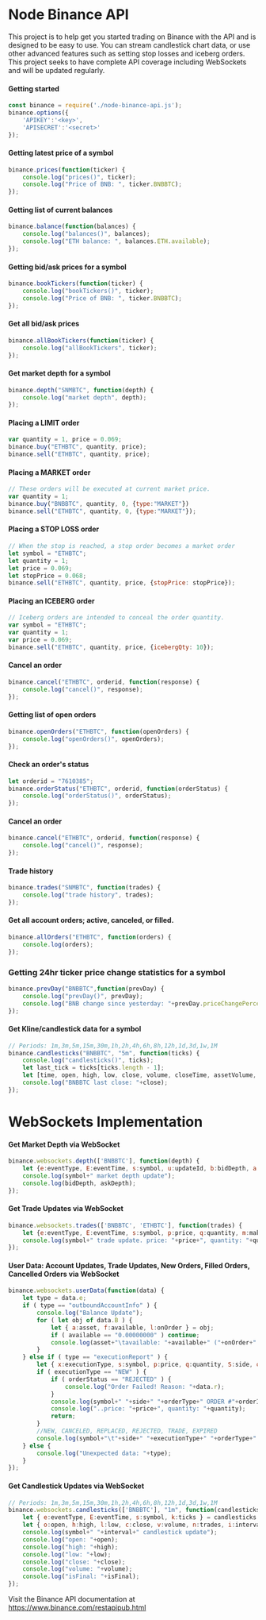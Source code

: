 # Node Binance API
This project is to help get you started trading on Binance with the API and is designed to be easy to use. You can stream candlestick chart data, or use other advanced features such as setting stop losses and iceberg orders. This project seeks to have complete API coverage including WebSockets and will be updated regularly.

#### Getting started
```javascript
const binance = require('./node-binance-api.js');
binance.options({
	'APIKEY':'<key>',
	'APISECRET':'<secret>'
});
```

#### Getting latest price of a symbol
```javascript
binance.prices(function(ticker) {
	console.log("prices()", ticker);
	console.log("Price of BNB: ", ticker.BNBBTC);
});
```

#### Getting list of current balances
```javascript
binance.balance(function(balances) {
	console.log("balances()", balances);
	console.log("ETH balance: ", balances.ETH.available);
});
```

#### Getting bid/ask prices for a symbol
```javascript
binance.bookTickers(function(ticker) {
	console.log("bookTickers()", ticker);
	console.log("Price of BNB: ", ticker.BNBBTC);
});
```

#### Get all bid/ask prices
```javascript
binance.allBookTickers(function(ticker) {
	console.log("allBookTickers", ticker);
});
```

#### Get market depth for a symbol
```javascript
binance.depth("SNMBTC", function(depth) {
	console.log("market depth", depth);
});
```

#### Placing a LIMIT order
```javascript
var quantity = 1, price = 0.069;
binance.buy("ETHBTC", quantity, price);
binance.sell("ETHBTC", quantity, price);
```

#### Placing a MARKET order
```javascript
// These orders will be executed at current market price.
var quantity = 1;
binance.buy("BNBBTC", quantity, 0, {type:"MARKET"})
binance.sell("ETHBTC", quantity, 0, {type:"MARKET"});
```

#### Placing a STOP LOSS order
```javascript
// When the stop is reached, a stop order becomes a market order
let symbol = "ETHBTC";
let quantity = 1;
let price = 0.069;
let stopPrice = 0.068;
binance.sell("ETHBTC", quantity, price, {stopPrice: stopPrice});
```

#### Placing an ICEBERG order
```javascript
// Iceberg orders are intended to conceal the order quantity.
var symbol = "ETHBTC";
var quantity = 1;
var price = 0.069;
binance.sell("ETHBTC", quantity, price, {icebergQty: 10});
```

#### Cancel an order
```javascript
binance.cancel("ETHBTC", orderid, function(response) {
	console.log("cancel()", response);
});
```

#### Getting list of open orders
```javascript
binance.openOrders("ETHBTC", function(openOrders) {
	console.log("openOrders()", openOrders);
});
```

#### Check an order's status
```javascript
let orderid = "7610385";
binance.orderStatus("ETHBTC", orderid, function(orderStatus) {
	console.log("orderStatus()", orderStatus);
});
```

#### Cancel an order
```javascript
binance.cancel("ETHBTC", orderid, function(response) {
	console.log("cancel()", response);
});
```

#### Trade history
```javascript
binance.trades("SNMBTC", function(trades) {
	console.log("trade history", trades);
});
```

#### Get all account orders; active, canceled, or filled.
```javascript
binance.allOrders("ETHBTC", function(orders) {
	console.log(orders);
});
```

### Getting 24hr ticker price change statistics for a symbol
```javascript
binance.prevDay("BNBBTC",function(prevDay) {
	console.log("prevDay()", prevDay);
	console.log("BNB change since yesterday: "+prevDay.priceChangePercent+"%")
});
```

#### Get Kline/candlestick data for a symbol
```javascript
// Periods: 1m,3m,5m,15m,30m,1h,2h,4h,6h,8h,12h,1d,3d,1w,1M
binance.candlesticks("BNBBTC", "5m", function(ticks) {
	console.log("candlesticks()", ticks);
	let last_tick = ticks[ticks.length - 1];
	let [time, open, high, low, close, volume, closeTime, assetVolume, trades, buyBaseVolume, buyAssetVolume, ignored] = last_tick;
	console.log("BNBBTC last close: "+close);
});
```

# WebSockets Implementation

#### Get Market Depth via WebSocket
```javascript
binance.websockets.depth(['BNBBTC'], function(depth) {
	let {e:eventType, E:eventTime, s:symbol, u:updateId, b:bidDepth, a:askDepth} = depth;
	console.log(symbol+" market depth update");
	console.log(bidDepth, askDepth);
});
```

#### Get Trade Updates via WebSocket
```javascript
binance.websockets.trades(['BNBBTC', 'ETHBTC'], function(trades) {
	let {e:eventType, E:eventTime, s:symbol, p:price, q:quantity, m:maker, a:tradeId} = trades;
	console.log(symbol+" trade update. price: "+price+", quantity: "+quantity+", maker: "+maker);
});
```

#### User Data: Account Updates, Trade Updates, New Orders, Filled Orders, Cancelled Orders via WebSocket
```javascript
binance.websockets.userData(function(data) {
	let type = data.e;
	if ( type == "outboundAccountInfo" ) {
		console.log("Balance Update");
		for ( let obj of data.B ) {
			let { a:asset, f:available, l:onOrder } = obj;
			if ( available == "0.00000000" ) continue;
			console.log(asset+"\tavailable: "+available+" ("+onOrder+" on order)");
		}
	} else if ( type == "executionReport" ) {
		let { x:executionType, s:symbol, p:price, q:quantity, S:side, o:orderType, i:orderId, X:orderStatus } = data;
		if ( executionType == "NEW" ) {
			if ( orderStatus == "REJECTED" ) {
				console.log("Order Failed! Reason: "+data.r);
			}
			console.log(symbol+" "+side+" "+orderType+" ORDER #"+orderId+" ("+orderStatus+")");
			console.log("..price: "+price+", quantity: "+quantity);
			return;
		}
		//NEW, CANCELED, REPLACED, REJECTED, TRADE, EXPIRED
		console.log(symbol+"\t"+side+" "+executionType+" "+orderType+" ORDER #"+orderId);
	} else {
		console.log("Unexpected data: "+type);
	}
});
```

#### Get Candlestick Updates via WebSocket
```javascript
// Periods: 1m,3m,5m,15m,30m,1h,2h,4h,6h,8h,12h,1d,3d,1w,1M
binance.websockets.candlesticks(['BNBBTC'], "1m", function(candlesticks) {
	let { e:eventType, E:eventTime, s:symbol, k:ticks } = candlesticks;
	let { o:open, h:high, l:low, c:close, v:volume, n:trades, i:interval, x:isFinal, q:quoteVolume, V:buyVolume, Q:quoteBuyVolume } = ticks;
	console.log(symbol+" "+interval+" candlestick update");
	console.log("open: "+open);
	console.log("high: "+high);
	console.log("low: "+low);
	console.log("close: "+close);
	console.log("volume: "+volume);
	console.log("isFinal: "+isFinal);
});
```

Visit the Binance API documentation at https://www.binance.com/restapipub.html
